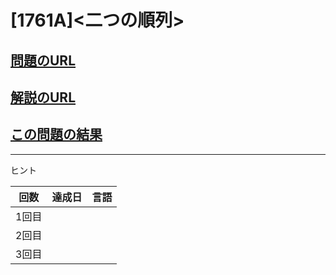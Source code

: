 # \[1761A\]\<二つの順列\>

## [問題のURL](https://codeforces.com/problemset/problem/1761/A?f0a28=1)

## [解説のURL](https://codeforces.com/blog/entry/109256)

## [この問題の結果](https://codeforces.com/contest/1761/status/A)

---

ヒント

| 回数 | 達成日 | 言語 |
| --- | ----- | ---- |
| 1回目 |  |  |
| 2回目 |  |  |
| 3回目 |  |  |

